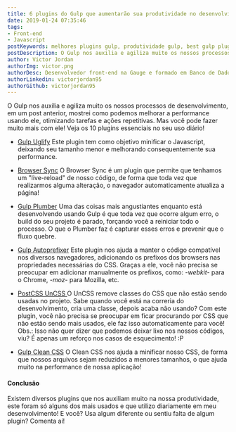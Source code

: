 ```yaml
---
title: 6 plugins do Gulp que aumentarão sua produtividade no desenvolvimento front-end
date: 2019-01-24 07:35:46
tags: 
- Front-end
- Javascript
postKeywords: melhores plugins gulp, produtividade gulp, best gulp plugins, plugins para gulp, plugins gulp, gulp, gulpjs
postDescription: O Gulp nos auxilia e agiliza muito os nossos processos de desenvolvimento, em um post anterior, mostrei como podemos melhorar a performance usando ele, otimizando tarefas e ações repetitivas. Mas você pode fazer muito mais com ele! Veja os 10 plugins essenciais no seu uso diário!
author: Victor Jordan
authorImg: victor.png
authorDesc: Desenvolvedor front-end na Gauge e formado em Banco de Dados pela Fatec, apaixonado por usabilidade, performance e UX!
authorLinkedin: victorjordan95
authorGithub: victorjordan95
---
```


O Gulp nos auxilia e agiliza muito os nossos processos de desenvolvimento, em um post anterior, mostrei como podemos melhorar a performance usando ele, otimizando tarefas e ações repetitivas. Mas você pode fazer muito mais com ele! Veja os 10 plugins essenciais no seu uso diário!

<!-- more -->

- [Gulp Uglify](https://www.npmjs.com/package/gulp-uglify)
Este plugin tem como objetivo minificar o Javascript, deixando seu tamanho menor e melhorando consequentemente sua performance.

- [Browser Sync](https://browsersync.io/docs/gulp)
O Browser Sync é um plugin que permite que tenhamos um "live-reload" de nosso código, de forma que toda vez que realizarmos alguma alteração, o navegador automaticamente atualiza a página!

- [Gulp Plumber](https://github.com/floatdrop/gulp-plumber)
Uma das coisas mais angustiantes enquanto está desenvolvendo usando Gulp é que toda vez que ocorre algum erro, o build do seu projeto é parado, forçando você a reiniciar todo o processo. O que o Plumber faz é capturar esses erros e prevenir que o fluxo quebre.

- [Gulp Autoprefixer](https://www.npmjs.com/package/gulp-autoprefixer)
Este plugin nos ajuda a manter o código compatível nos diversos navegadores, adicionando os prefixos dos browsers nas propriedades necessárias do CSS. Graças a ele, você não precisa se preocupar em adicionar manualmente os prefixos, como: _-webkit-_ para o Chrome, _-moz-_ para Mozilla, etc.

- [PostCSS UnCSS ](https://www.npmjs.com/package/postcss-uncss)
O UnCSS remove classes do CSS que não estão sendo usadas no projeto. Sabe quando você está na correria do desenvolvimento, cria uma classe, depois acaba não usando? Com este plugin, você não precisa se preocupar em ficar procurando por CSS que não estão sendo mais usados, ele faz isso automaticamente para você! 
Obs.: Isso não quer dizer que podemos deixar lixo nos nossos códigos, viu? É apenas um reforço nos casos de esquecimento! :P

- [Gulp Clean CSS](https://www.npmjs.com/package/gulp-clean-css)
O Clean CSS nos ajuda a minificar nosso CSS, de forma que nossos arquivos sejam reduzidos a menores tamanhos, o que ajuda muito na performance de nossa aplicação!

#### Conclusão

Existem diversos plugins que nos auxiliam muito na nossa produtividade, este foram só alguns dos mais usados e que utilizo diariamente em meu desenvolvimento! E você? Usa algum diferente ou sentiu falta de algum plugin? Comenta aí! 
